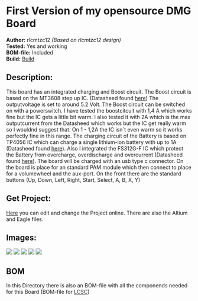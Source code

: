 # First Version of my opensource DMG Board

**Author:** rlcmtzc12 *(Based on rlcmtzc12 design)*  
**Tested:** Yes and working  
**BOM-file:** Included  
**Build:** [Build](https://www.sudomod.com/forum/viewtopic.php?f=43&t=6388)

## Description:

This board has an integrated charging and Boost circuit. The Boost circuit is based on the MT3608 step up IC. (Datasheed found [here](https://www.olimex.com/Products/Breadboarding/BB-PWR-3608/resources/MT3608.pdf)) The outputvoltage is set to around 5.2 Volt. The Boost circuit can be switched on with a powerswitch. I have tested the boostcitcuit with 1,4 A which works fine but the IC gets a little bit warm. I also tested it with 2A which is the max outputcurrent from the Datasheed which works but the IC get really warm so I wouldnd suggest that. On 1 - 1,2A the IC isn´t even warm so it works perfectly fine in this range. The charging circuit of the Battery is based on TP4056 IC which can charge a single lithium-ion battery with up to 1A (Datasheed found [here](https://www.e-gizmo.net/oc/kits%20documents/TP4056-1A%20Li-ion%20Battery%20Charger/TP4056-1A%20Li-ion%20battery%20charger%20Manual.pdf)). Also I integrated the FS312G-F IC which protect the Battery from overcharge, overdischarge and overcurrent (Datasheed found [here](https://www.ic-fortune.com/upload/Download/FS312F-G-DS-12_EN.pdf)). The board will be charged with an usb type c connector. On the board is place for an standard PAM module which then connect to place for a volumewheel and the aux-port. On the front there are the standard buttons (Up, Down, Left, Right, Start, Select, A, B, X, Y)  

## Get Project:
[Here](https://easyeda.com/editor#id=|1b6bda1489604f5b8086fe82ce4b43ba|fd54b8f932f541aa9ddfa8aae15e51a3) you can edit and change the Project online. There are also the Altium and Eagle files.
## Images:

![](https://github.com/rlcmtzc/OpenGBZ/blob/master/OSDMG0v1/images/bottom_new.PNG)
![](https://github.com/rlcmtzc/OpenGBZ/blob/master/OSDMG0v1/images/top_new.PNG)
![](https://github.com/rlcmtzc/OpenGBZ/blob/master/OSDMG0v1/images/pcb_stack_front.jpg)
![](https://github.com/rlcmtzc/OpenGBZ/blob/master/OSDMG0v1/images/pcb_back.jpg)
![](https://github.com/rlcmtzc/OpenGBZ/blob/master/OSDMG0v1/images/pcb_back_soldered.jpg)

## BOM

In this Directory there is also an BOM-file with all the componends needed for this Board (BOM-file for [LCSC](https://lcsc.com/user/bom))
